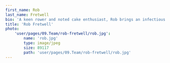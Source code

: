 ```yaml
---
first_name: Rob
last_name: Fretwell
bio: 'A keen rower and noted cake enthusiast, Rob brings an infectious enthusiasm and drive to his account teams at Spark. With his finger on the pulse of the latest developments in technology, Rob’s eye for a story – honed during his time as Comic-Con’s blogger – consistently gets Spark’s clients into the media conversation. When he’s not busy delivering results for clients, you’ll either find Rob single-handedly getting through the office coffee supply, or finishing off his fourth barbeque of the week.'
title: 'Rob Fretwell'
photo:
    'user/pages/09.Team/rob-fretwell/rob.jpg':
        name: 'rob.jpg'
        type: image/jpeg
        size: 89117
        path: 'user/pages/09.Team/rob-fretwell/rob.jpg'
---
```

